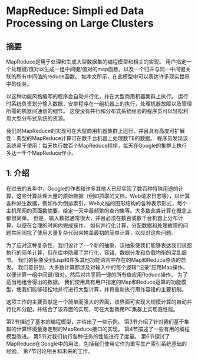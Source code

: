 # MapReduce: Simpli ed Data Processing on Large Clusters

## 摘要

MapReduce是用于处理和生成大型数据集的编程模型和相关的实现。 用户指定一个处理键/值对以生成一组中间键/值对的map函数，以及一个归并与同一中间键关联的所有中间值的reduce函数。 如本文所示，在此模型中可以表达许多现实世界中的任务。

以这种功能风格编写的程序会自动并行化，并在大型商用机器集群上执行。 运行时系统负责划分输入数据，安排程序在一组机器上的执行，处理机器故障以及管理所需的机器间通信的细节。 这使没有并行和分布式系统经验的程序员可以轻松利用大型分布式系统的资源。

我们对MapReduce的实现可在大型商用机器集群上运行，并且具有高度可扩展性：典型的MapReduce计算可在数千台机器上处理数TB的数据。 程序员发现该系统易于使用：每天执行数百个MapReduce程序，每天在Google的集群上执行多达一千个MapReduce作业。

## 1. 介绍

在过去的五年中，Google的作者和许多其他人已经实现了数百种特殊用途的计算，这些计算处理大量的原始数据（例如抓取的文档，Web请求日志等），以计算各种派生数据，例如作为倒排索引，Web文档的图形结构的各种表示形式，每个主机爬网的页面数摘要，给定一天中最频繁的查询集等。大多数此类计算在概念上都很简单。 但是，输入数据通常很大，并且必须在数百或数千台机器上分布计算，以便在合理的时间内完成操作。 如何并行化计算，分配数据和处理故障的问题共同困扰了使用大量复杂代码来掩盖最初的简单计算，以应对这些问题。

为了应对这种复杂性，我们设计了一个新的抽象，该抽象使我们能够表达我们试图执行的简单计算，但在库中隐藏了并行化，容错，数据分发和负载均衡的混乱细节。 我们的抽象受到Lisp和许多其他功能语言中存在的Map和Reduce原语的启发。 我们意识到，大多数计算都涉及对输入中的每个逻辑“记录”应用Map操作，以便计算一组中间键/值对，然后对共享同一键的所有值应用Reduce操作， 为了适当地组合得出的数据。 我们使用具有用户指定的Map和Reduce运算的功能模型，使我们能够轻松地并行进行大型计算，并将重新执行用作容错的主要机制。

这项工作的主要贡献是一个简单而强大的界面，该界面可实现大规模计算的自动并行化和分配，并结合了该界面的实现，可在大型商用PC集群上实现高性能。

第2节描述了基本的编程模型，并给出了一些示例。 第3节介绍了针对我们基于集群的计算环境量身定制的MapReduce接口的实现。 第4节描述了一些有用的编程模型改进。 第5节对我们执行各种任务的性能进行了度量。 第6节探讨了MapReduce在Google中的用法，包括我们使用它作为重写生产索引系统基础的经验。 第7节讨论相关和未来的工作。

